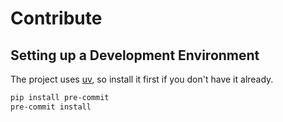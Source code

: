 # Contribute

## Setting up a Development Environment

The project uses [uv](https://docs.astral.sh/uv/getting-started/installation/),
so install it first if you don't have it already.

```bash
pip install pre-commit
pre-commit install
```
